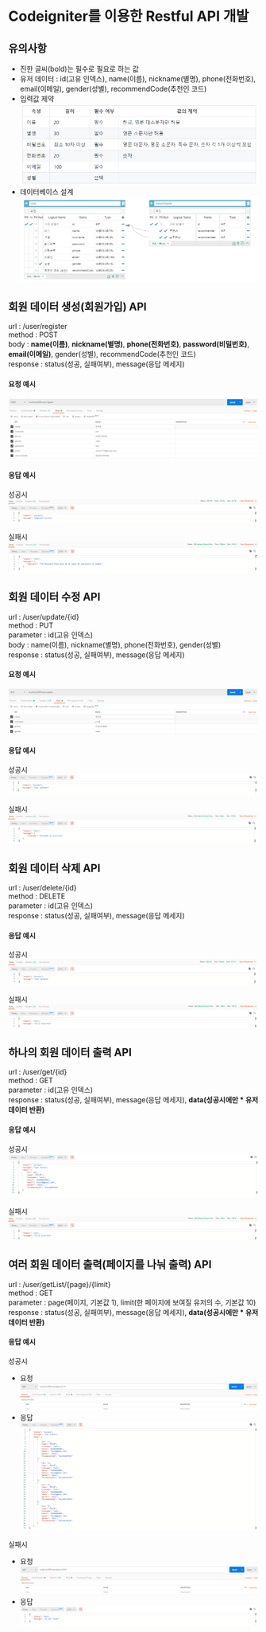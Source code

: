 # Codeigniter를 이용한 Restful API 개발

## 유의사항
 * 진한 글씨(bold)는 필수로 필요로 하는 값  
 * 유저 데이터 : id(고유 인덱스), name(이름), nickname(별명), phone(전화번호), email(이메일), gender(성별), recommendCode(추천인 코드)
 * 입력값 제약
   ![image2-1](./image/image2-1.png)  
 * 데이터베이스 설계
   ![image14](./image/image14.png)
   
## 회원 데이터 생성(회원가입) API
url : /user/register  
method : POST  
body : **name(이름)**, **nickname(별명)**, **phone(전화번호)**, **password(비밀번호)**, **email(이메일)**, gender(성별), recommendCode(추천인 코드)  
response : status(성공, 실패여부), message(응답 메세지)  

#### 요청 예시  
![image1](./image/image1.png)

#### 응답 예시  
성공시  
![image3](./image/image3.png)  

실패시  
![image2](./image/image2.png)  

## 회원 데이터 수정 API
url : /user/update/{id}  
method : PUT  
parameter : id(고유 인덱스)  
body : name(이름), nickname(별명), phone(전화번호), gender(성별)  
response : status(성공, 실패여부), message(응답 메세지)  

#### 요청 예시  
![image4](./image/image4.png)

#### 응답 예시  
성공시  
![image5](./image/image5.png)  

실패시  
![image6](./image/image6.png)  

## 회원 데이터 삭제 API
url : /user/delete/{id}  
method : DELETE  
parameter : id(고유 인덱스)  
response : status(성공, 실패여부), message(응답 메세지)  

#### 응답 예시  
성공시  
![image7](./image/image7.png)  

실패시  
![image8](./image/image8.png)  

## 하나의 회원 데이터 출력 API
url : /user/get/{id}  
method : GET  
parameter : id(고유 인덱스)  
response : status(성공, 실패여부), message(응답 메세지), **data(성공시에만 * 유저 데이터 반환)**    

#### 응답 예시  
성공시
![image9](./image/image9.png)  

실패시  
![image8](./image/image8.png)  

## 여러 회원 데이터 출력(페이지를 나눠 출력) API
url : /user/getList/{page}/{limit}  
method : GET  
parameter : page(페이지, 기본값 1), limit(한 페이지에 보여질 유저의 수, 기본값 10)  
response : status(성공, 실패여부), message(응답 메세지), **data(성공시에만 * 유저 데이터 반환)**

#### 응답 예시  
성공시  
* 요청  
  ![image10](./image/image10.png)
* 응답
  ![image11](./image/image11.png)

실패시  
* 요청  
  ![image12](./image/image12.png)
* 응답  
  ![image13](./image/image13.png)